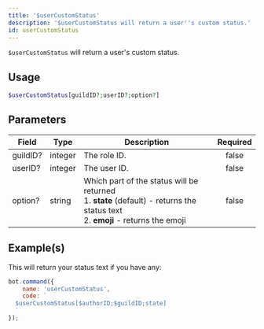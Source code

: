 ```yaml
---
title: '$userCustomStatus'
description: '$userCustomStatus will return a user''s custom status.'
id: userCustomStatus
---
```


`$userCustomStatus` will return a user's custom status.

## Usage

```php
$userCustomStatus[guildID?;userID?;option?]
```

## Parameters

| Field    | Type    | Description                                                                                                                                           | Required |
| -------- | ------- | ----------------------------------------------------------------------------------------------------------------------------------------------------- |:--------:|
| guildID? | integer | The role ID.                                                                                                                                          |  false   |
| userID?  | integer | The user ID.                                                                                                                                          |  false   |
| option?  | string  | Which part of the status will be returned <br /> 1. **state** (default) - returns the status text <br /> 2. **emoji** - returns the emoji |  false   |

## Example(s)

This will return your status text if you have any:

```javascript
bot.command({
    name: 'userCustomStatus',
    code: `
  $userCustomStatus[$authorID;$guildID;state]
  `
});
```
